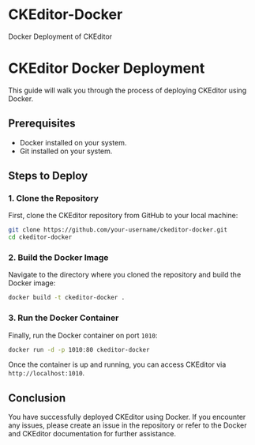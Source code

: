 # CKEditor-Docker
Docker Deployment of CKEditor
# CKEditor Docker Deployment

This guide will walk you through the process of deploying CKEditor using Docker.

## Prerequisites

- Docker installed on your system.
- Git installed on your system.

## Steps to Deploy

### 1. Clone the Repository

First, clone the CKEditor repository from GitHub to your local machine:

```bash
git clone https://github.com/your-username/ckeditor-docker.git
cd ckeditor-docker
```

### 2. Build the Docker Image

Navigate to the directory where you cloned the repository and build the Docker image:

```bash
docker build -t ckeditor-docker .
```

### 3. Run the Docker Container

Finally, run the Docker container on port `1010`:

```bash
docker run -d -p 1010:80 ckeditor-docker
```

Once the container is up and running, you can access CKEditor via `http://localhost:1010`.

## Conclusion

You have successfully deployed CKEditor using Docker. If you encounter any issues, please create an issue in the repository or refer to the Docker and CKEditor documentation for further assistance.
```
